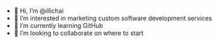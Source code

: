 - 👋 Hi, I’m @illichai
- 👀 I’m interested in marketing custom software development services
- 🌱 I’m currently learning GitHub
- 💞️ I’m looking to collaborate on where to start

<!---
illichai/illichai is a ✨ special ✨ repository because its `README.md` (this file) appears on your GitHub profile.
You can click the Preview link to take a look at your changes.
--->
